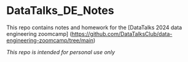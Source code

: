 # DataTalks_DE_Notes

This repo contains notes and homework for the [DataTalks 2024 data engineering zoomcamp] (https://github.com/DataTalksClub/data-engineering-zoomcamp/tree/main)

*This repo is intended for personal use only*

